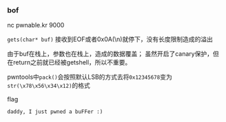 ### bof

nc pwnable.kr 9000

`gets(char* buf)` 接收到EOF或者0x0A(\n)就停下，没有长度限制造成的溢出

由于buf在栈上，参数也在栈上，造成的数据覆盖；
虽然开启了canary保护，但在return之前就已经被getshell，所以不重要。

pwntools中`pack()`会按照默认LSB的方式去将`0x12345678`变为 `str(\x78\x56\x34\x12)`的格式

flag
```
daddy, I just pwned a buFFer :)
```
